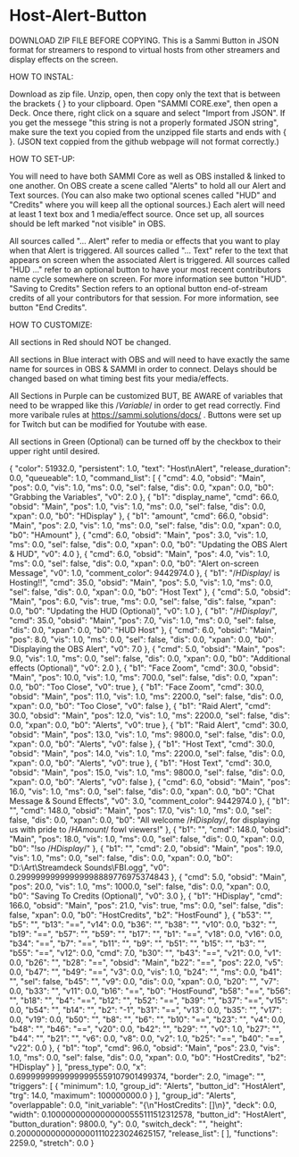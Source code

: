 # Host-Alert-Button
DOWNLOAD ZIP FILE BEFORE COPYING. This is a Sammi Button in JSON format for streamers to respond to virtual hosts from other streamers and display effects on the screen.


HOW TO INSTAL:
 
Download as zip file. Unzip, open, then copy only the text that is between the brackets { } to your clipboard. Open "SAMMI CORE.exe", then open a Deck. Once there, right click on a square and select "Import from JSON". If you get the messege "this string is not a properly formated JSON string", make sure the text you copied from the unzipped file starts and ends with { }. (JSON text coppied from the github webpage will not format correctly.) 


HOW TO SET-UP: 

You will need to have both SAMMI Core as well as OBS installed & linked to one another. On OBS create a scene called "Alerts" to hold all our Alert and Text sources. (You can also make two optional scenes called "HUD" and "Credits" where you will keep all the optional sources.) Each alert will need at least 1 text box and 1 media/effect source. Once set up, all sources should be left marked "not visible" in OBS. 

All sources called "... Alert" refer to media or effects that you want to play when that Alert is triggered. All sources called "... Text" refer to the text that appears on screen when the associated Alert is triggered. All sources called "HUD ..." refer to an optional button to have your most recent contributors name cycle somewhere on screen. For more information see button "HUD". "Saving to Credits" Section refers to an optional button end-of-stream credits of all your contributors for that session. For more information, see button "End Credits". 


HOW TO CUSTOMIZE:

All sections in Red should NOT be changed.

All sections in Blue interact with OBS and will need to have exactly the same name for sources in OBS & SAMMI in order to connect. Delays should be changed based on what timing best fits your media/effects.

All Sections in Purple can be customized BUT, BE AWARE of variables that need to be wrapped like this /$Variable$/ in order to get read correctly. Find more varibale rules at https://sammi.solutions/docs/ . Buttons were set up for Twitch but can be modified for Youtube with ease.  

All sections in Green (Optional) can be turned off by the checkbox to their upper right until desired.


{ "color": 51932.0, "persistent": 1.0, "text": "Host\nAlert", "release_duration": 0.0, "queueable": 1.0, "command_list": [ { "cmd": 4.0, "obsid": "Main", "pos": 0.0, "vis": 1.0, "ms": 0.0, "sel": false, "dis": 0.0, "xpan": 0.0, "b0": "Grabbing the Variables", "v0": 2.0 }, { "b1": "display_name", "cmd": 66.0, "obsid": "Main", "pos": 1.0, "vis": 1.0, "ms": 0.0, "sel": false, "dis": 0.0, "xpan": 0.0, "b0": "HDisplay" }, { "b1": "amount", "cmd": 66.0, "obsid": "Main", "pos": 2.0, "vis": 1.0, "ms": 0.0, "sel": false, "dis": 0.0, "xpan": 0.0, "b0": "HAmount" }, { "cmd": 6.0, "obsid": "Main", "pos": 3.0, "vis": 1.0, "ms": 0.0, "sel": false, "dis": 0.0, "xpan": 0.0, "b0": "Updating the OBS Alert & HUD", "v0": 4.0 }, { "cmd": 6.0, "obsid": "Main", "pos": 4.0, "vis": 1.0, "ms": 0.0, "sel": false, "dis": 0.0, "xpan": 0.0, "b0": "Alert on-screen Message", "v0": 1.0, "comment_color": 9442974.0 }, { "b1": "\/$HDisplay$\/ is Hosting!!", "cmd": 35.0, "obsid": "Main", "pos": 5.0, "vis": 1.0, "ms": 0.0, "sel": false, "dis": 0.0, "xpan": 0.0, "b0": "Host Text" }, { "cmd": 5.0, "obsid": "Main", "pos": 6.0, "vis": true, "ms": 0.0, "sel": false, "dis": false, "xpan": 0.0, "b0": "Updating the HUD (Optional)", "v0": 1.0 }, { "b1": "\/$HDisplay$\/", "cmd": 35.0, "obsid": "Main", "pos": 7.0, "vis": 1.0, "ms": 0.0, "sel": false, "dis": 0.0, "xpan": 0.0, "b0": "HUD Host" }, { "cmd": 6.0, "obsid": "Main", "pos": 8.0, "vis": 1.0, "ms": 0.0, "sel": false, "dis": 0.0, "xpan": 0.0, "b0": "Displaying the OBS Alert", "v0": 7.0 }, { "cmd": 5.0, "obsid": "Main", "pos": 9.0, "vis": 1.0, "ms": 0.0, "sel": false, "dis": 0.0, "xpan": 0.0, "b0": "Additional effects (Optional)", "v0": 2.0 }, { "b1": "Face Zoom", "cmd": 30.0, "obsid": "Main", "pos": 10.0, "vis": 1.0, "ms": 700.0, "sel": false, "dis": 0.0, "xpan": 0.0, "b0": "Too Close", "v0": true }, { "b1": "Face Zoom", "cmd": 30.0, "obsid": "Main", "pos": 11.0, "vis": 1.0, "ms": 2200.0, "sel": false, "dis": 0.0, "xpan": 0.0, "b0": "Too Close", "v0": false }, { "b1": "Raid Alert", "cmd": 30.0, "obsid": "Main", "pos": 12.0, "vis": 1.0, "ms": 2200.0, "sel": false, "dis": 0.0, "xpan": 0.0, "b0": "Alerts", "v0": true }, { "b1": "Raid Alert", "cmd": 30.0, "obsid": "Main", "pos": 13.0, "vis": 1.0, "ms": 9800.0, "sel": false, "dis": 0.0, "xpan": 0.0, "b0": "Alerts", "v0": false }, { "b1": "Host Text", "cmd": 30.0, "obsid": "Main", "pos": 14.0, "vis": 1.0, "ms": 2200.0, "sel": false, "dis": 0.0, "xpan": 0.0, "b0": "Alerts", "v0": true }, { "b1": "Host Text", "cmd": 30.0, "obsid": "Main", "pos": 15.0, "vis": 1.0, "ms": 9800.0, "sel": false, "dis": 0.0, "xpan": 0.0, "b0": "Alerts", "v0": false }, { "cmd": 6.0, "obsid": "Main", "pos": 16.0, "vis": 1.0, "ms": 0.0, "sel": false, "dis": 0.0, "xpan": 0.0, "b0": "Chat Message & Sound Effects", "v0": 3.0, "comment_color": 9442974.0 }, { "b1": "", "cmd": 148.0, "obsid": "Main", "pos": 17.0, "vis": 1.0, "ms": 0.0, "sel": false, "dis": 0.0, "xpan": 0.0, "b0": "All welcome \/$HDisplay$\/, for displaying us with pride to \/$HAmount$\/ fowl viewers!" }, { "b1": "", "cmd": 148.0, "obsid": "Main", "pos": 18.0, "vis": 1.0, "ms": 0.0, "sel": false, "dis": 0.0, "xpan": 0.0, "b0": "!so \/$HDisplay$\/" }, { "b1": "", "cmd": 2.0, "obsid": "Main", "pos": 19.0, "vis": 1.0, "ms": 0.0, "sel": false, "dis": 0.0, "xpan": 0.0, "b0": "D:\\Art\\Streamdeck Sounds\\FBI.ogg", "v0": 0.29999999999999998889776975374843 }, { "cmd": 5.0, "obsid": "Main", "pos": 20.0, "vis": 1.0, "ms": 1000.0, "sel": false, "dis": 0.0, "xpan": 0.0, "b0": "Saving To Credits (Optional)", "v0": 3.0 }, { "b1": "HDisplay", "cmd": 166.0, "obsid": "Main", "pos": 21.0, "vis": true, "ms": 0.0, "sel": false, "dis": false, "xpan": 0.0, "b0": "HostCredits", "b2": "HostFound" }, { "b53": "", "b5": "", "b13": "==", "v14": 0.0, "b36": "", "b38": "", "v10": 0.0, "b32": "", "b19": "==", "b57": "", "b59": "", "b17": "", "b1": "==", "v18": 0.0, "v16": 0.0, "b34": "==", "b7": "==", "b11": "", "b9": "", "b51": "", "b15": "", "b3": "", "b55": "==", "v12": 0.0, "cmd": 7.0, "b30": "", "b43": "==", "v21": 0.0, "v1": 0.0, "b26": "", "b28": "==", "obsid": "Main", "b22": "==", "pos": 22.0, "v5": 0.0, "b47": "", "b49": "==", "v3": 0.0, "vis": 1.0, "b24": "", "ms": 0.0, "b41": "", "sel": false, "b45": "", "v9": 0.0, "dis": 0.0, "xpan": 0.0, "b20": "", "v7": 0.0, "b33": "", "v11": 0.0, "b16": "==", "b0": "HostFound", "b58": "==", "b56": "", "b18": "", "b4": "==", "b12": "", "b52": "==", "b39": "", "b37": "==", "v15": 0.0, "b54": "", "b14": "", "b2": "-1", "b31": "==", "v13": 0.0, "b35": "", "v17": 0.0, "v19": 0.0, "b50": "", "b8": "", "b6": "", "b10": "==", "b23": "", "v4": 0.0, "b48": "", "b46": "==", "v20": 0.0, "b42": "", "b29": "", "v0": 1.0, "b27": "", "b44": "", "b21": "", "v6": 0.0, "v8": 0.0, "v2": 1.0, "b25": "==", "b40": "==", "v22": 0.0 }, { "b1": "top", "cmd": 96.0, "obsid": "Main", "pos": 23.0, "vis": 1.0, "ms": 0.0, "sel": false, "dis": 0.0, "xpan": 0.0, "b0": "HostCredits", "b2": "HDisplay" } ], "press_type": 0.0, "x": 0.69999999999999995559107901499374, "border": 2.0, "image": "", "triggers": [ { "minimum": 1.0, "group_id": "Alerts", "button_id": "HostAlert", "trg": 14.0, "maximum": 100000000.0 } ], "group_id": "Alerts", "overlappable": 0.0, "init_variable": "{\n\"HostCredits\": []\n}", "deck": 0.0, "width": 0.10000000000000000555111512312578, "button_id": "HostAlert", "button_duration": 9800.0, "y": 0.0, "switch_deck": "", "height": 0.20000000000000001110223024625157, "release_list": [ ], "functions": 2259.0, "stretch": 0.0 }

